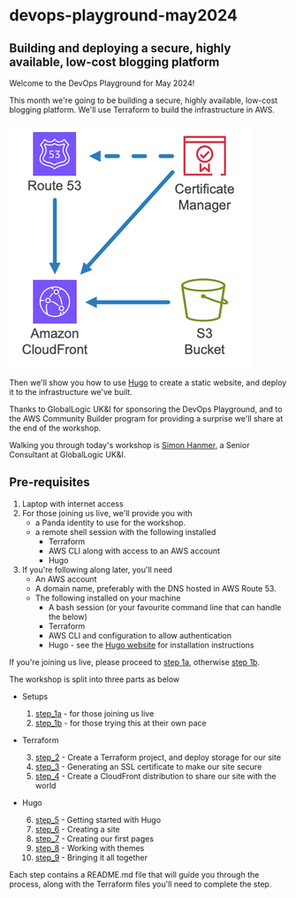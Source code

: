 # devops-playground-may2024

## Building and deploying a secure, highly available, low-cost blogging platform

Welcome to the DevOps Playground for May 2024!

This month we're going to be building a secure, highly available, low-cost blogging platform. We'll use Terraform to build the infrastructure in AWS. 

![infrastructure diagram](/images/infra.png)

Then we'll show you how to use [Hugo](https://gohugo.io/) to create a static website, and deploy it to the infrastructure we've built.

Thanks to GlobalLogic UK&I for sponsoring the DevOps Playground, and to the AWS Community Builder program for providing a surprise we'll share at the end of the workshop.

Walking you through today's workshop is [Simon Hanmer](https://www.linkedin.com/in/simonhanmer/), a Senior Consultant at GlobalLogic UK&I. 

## Pre-requisites
1. Laptop with internet access
2. For those joining us live, we'll provide you with 
    * a Panda identity to use for the workshop.
    * a remote shell session with the following installed
        * Terraform
        * AWS CLI along with access to an AWS account
        * Hugo
4. If you're following along later, you'll need
    * An AWS account
    * A domain name, preferably with the DNS hosted in AWS Route 53.
    * The following installed on your machine
        * A bash session (or your favourite command line that can handle the below)
        * Terraform
        * AWS CLI and configuration to allow authentication
        * Hugo - see the [Hugo website](https://gohugo.io/installation/) for installation instructions




If you're joining us live, please proceed to [step 1a](./steps/step_1a/README.md), otherwise [step 1b](./steps/step_1b/README.md).

The workshop is split into three parts as below

* Setups

    1. [step_1a](./steps/step_1a/) - for those joining us live
    1. [step_1b](./steps/step_1b/) - for those trying this at their own pace
* Terraform

    3. [step_2](./steps/step_2/) - Create a Terraform project, and deploy storage for our site
    3. [step_3](./steps/step_3/) - Generating an SSL certificate to make our site secure
    3. [step_4](./steps/step_4/) - Create a CloudFront distribution to share our site with the world

* Hugo

    6. [step_5](./steps/step_5) - Getting started with Hugo
    6. [step_6](./steps/step_6) - Creating a site
    6. [step_7](./steps/step_7) - Creating our first pages
    6. [step_8](./steps/step_8) - Working with themes
    6. [step_9](./steps/step_9) - Bringing it all together



Each step contains a README.md file that will guide you through the process, along with the Terraform files you'll need to complete the step.
